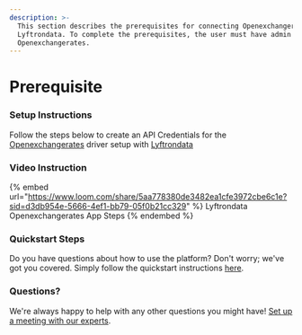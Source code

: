 ```yaml
---
description: >-
  This section describes the prerequisites for connecting Openexchangerates to
  Lyftrondata. To complete the prerequisites, the user must have admin access to
  Openexchangerates.
---
```


# Prerequisite

<mark style="color:blue;"></mark>

### Setup Instructions

Follow the steps below to create an API Credentials for the [Openexchangerates](https://www.lyftrondata.com/integration/commerce-analytics/openexchange-rate/) driver setup with [Lyftrondata](https://www.lyftrondata.com)

### Video Instruction

{% embed url="https://www.loom.com/share/5aa778380de3482ea1cfe3972cbe6c1e?sid=d3db954e-5666-4ef1-bb79-05f0b21cc329" %}
Lyftrondata Openexchangerates App Steps
{% endembed %}

### Quickstart Steps

Do you have questions about how to use the platform? Don't worry; we've got you covered. Simply follow the quickstart instructions [here](README.md).

### Questions? <a href="#questions" id="questions"></a>

We're always happy to help with any other questions you might have! [Set up a meeting with our experts](https://www.lyftrondata.com/book-a-meeting/).

